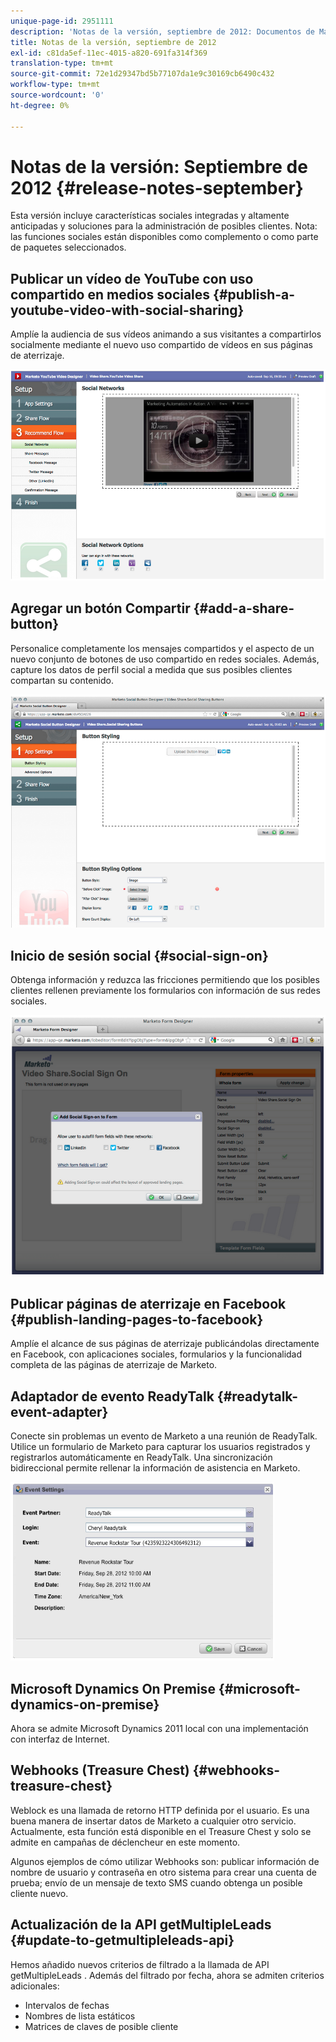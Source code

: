 ```yaml
---
unique-page-id: 2951111
description: 'Notas de la versión, septiembre de 2012: Documentos de Marketo: Documentación del producto'
title: Notas de la versión, septiembre de 2012
exl-id: c81da5ef-11ec-4015-a820-691fa314f369
translation-type: tm+mt
source-git-commit: 72e1d29347bd5b77107da1e9c30169cb6490c432
workflow-type: tm+mt
source-wordcount: '0'
ht-degree: 0%

---
```


# Notas de la versión: Septiembre de 2012 {#release-notes-september}

Esta versión incluye características sociales integradas y altamente anticipadas y soluciones para la administración de posibles clientes. Nota: las funciones sociales están disponibles como complemento o como parte de paquetes seleccionados.

## Publicar un vídeo de YouTube con uso compartido en medios sociales {#publish-a-youtube-video-with-social-sharing}

Amplíe la audiencia de sus vídeos animando a sus visitantes a compartirlos socialmente mediante el nuevo uso compartido de vídeos en sus páginas de aterrizaje.

![](assets/image2014-9-23-10-3a39-3a21.png)

## Agregar un botón Compartir {#add-a-share-button}

Personalice completamente los mensajes compartidos y el aspecto de un nuevo conjunto de botones de uso compartido en redes sociales. Además, capture los datos de perfil social a medida que sus posibles clientes compartan su contenido.

![](assets/image2014-9-23-10-3a39-3a46.png)

## Inicio de sesión social {#social-sign-on}

Obtenga información y reduzca las fricciones permitiendo que los posibles clientes rellenen previamente los formularios con información de sus redes sociales.

![](assets/image2014-9-23-10-3a40-3a2.png)

## Publicar páginas de aterrizaje en Facebook {#publish-landing-pages-to-facebook}

Amplíe el alcance de sus páginas de aterrizaje publicándolas directamente en Facebook, con aplicaciones sociales, formularios y la funcionalidad completa de las páginas de aterrizaje de Marketo.

## Adaptador de evento ReadyTalk {#readytalk-event-adapter}

Conecte sin problemas un evento de Marketo a una reunión de ReadyTalk. Utilice un formulario de Marketo para capturar los usuarios registrados y registrarlos automáticamente en ReadyTalk. Una sincronización bidireccional permite rellenar la información de asistencia en Marketo.

![](assets/image2014-9-23-10-3a40-3a16.png)

## Microsoft Dynamics On Premise {#microsoft-dynamics-on-premise}

Ahora se admite Microsoft Dynamics 2011 local con una implementación con interfaz de Internet.

## Webhooks (Treasure Chest) {#webhooks-treasure-chest}

Weblock es una llamada de retorno HTTP definida por el usuario. Es una buena manera de insertar datos de Marketo a cualquier otro servicio. Actualmente, esta función está disponible en el Treasure Chest y solo se admite en campañas de déclencheur en este momento.

Algunos ejemplos de cómo utilizar Webhooks son: publicar información de nombre de usuario y contraseña en otro sistema para crear una cuenta de prueba; envío de un mensaje de texto SMS cuando obtenga un posible cliente nuevo.

## Actualización de la API getMultipleLeads {#update-to-getmultipleleads-api}

Hemos añadido nuevos criterios de filtrado a la llamada de API getMultipleLeads . Además del filtrado por fecha, ahora se admiten criterios adicionales:

* Intervalos de fechas
* Nombres de lista estáticos
* Matrices de claves de posible cliente
